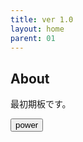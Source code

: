 ```yaml
---
title: ver 1.0
layout: home
parent: 01
---
```

## About
最初期板です。
<div>
	<p id="nowcount"></p>
	<input type="button" value="power" id="power" />
</div>
<script type="text/javascript" src="../js/01-1.0.js">
</script>
